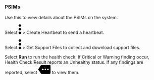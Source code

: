 ### PSIMs

Use this to view details about the PSIMs on the system.

Select 
![cov-icn_more_vert_kebob-15px.svg](cov-icn_more_vert_kebob-15px.svg) > Create Heartbeat to send a heartbeat.

Select 
![cov-icn_more_vert_kebob-15px.svg](cov-icn_more_vert_kebob-15px.svg) > Get Support Files to collect and download support files.

Select **Run** to run the health check. If Critical or Warning finding occur, Health Check Result reports an Unhealthy status. If any findings are reported, select ![cov-icn-more_3dots-horiz-15px.svg](cov-icn-more_3dots-horiz-15px.svg) to view them.

